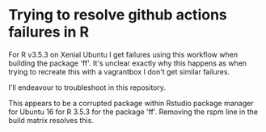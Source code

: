 # Trying to resolve github actions failures in R

For R v3.5.3 on Xenial Ubuntu I get failures using this workflow when building the package 'ff'. It's unclear exactly why this happens as when trying to recreate this with a vagrantbox I don't get similar failures.

I'll endeavour to troubleshoot in this repository.

This appears to be a corrupted package within Rstudio package manager for Ubuntu 16 for R 3.5.3 for the package 'ff'. Removing the rspm line in the build matrix resolves this.
